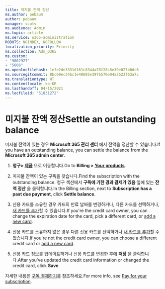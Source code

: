 ```yaml
---
title: 미지불 잔액 정산
ms.author: pebaum
author: pebaum
manager: scotv
ms.audience: Admin
ms.topic: article
ms.service: o365-administration
ROBOTS: NOINDEX, NOFOLLOW
localization_priority: Priority
ms.collection: Adm_O365
ms.custom:
- "9002927"
- "5606"
ms.openlocfilehash: 1efe2de3331d161c8344a78f28c6e39e027b8dc6
ms.sourcegitcommit: 8bc60ec34bc1e40685e3976576e04a2623f63a7c
ms.translationtype: HT
ms.contentlocale: ko-KR
ms.lasthandoff: 04/15/2021
ms.locfileid: "51831272"
---
```

# <a name="settle-an-outstanding-balance"></a><span data-ttu-id="2db85-102">미지불 잔액 정산</span><span class="sxs-lookup"><span data-stu-id="2db85-102">Settle an outstanding balance</span></span>

<span data-ttu-id="2db85-103">미지불 잔액이 있는 경우 **Microsoft 365 관리 센터** 에서 잔액을 정산할 수 있습니다.</span><span class="sxs-lookup"><span data-stu-id="2db85-103">If you have an outstanding balance, you can settle the balance from the **Microsoft 365 admin center**.</span></span>

1. <span data-ttu-id="2db85-104">**청구> [제품](https://go.microsoft.com/fwlink/p/?linkid=842054)** 으로 이동합니다.</span><span class="sxs-lookup"><span data-stu-id="2db85-104">Go to **Billing > [Your products](https://go.microsoft.com/fwlink/p/?linkid=842054)**.</span></span>

2. <span data-ttu-id="2db85-105">미지불 잔액이 있는 구독을 찾습니다.</span><span class="sxs-lookup"><span data-stu-id="2db85-105">Find the subscription with the outstanding balance.</span></span> <span data-ttu-id="2db85-106">청구 섹션에서 **구독에 기한 경과 결제가 있음** 옆에 있는 **잔액 정산** 을 클릭합니다.</span><span class="sxs-lookup"><span data-stu-id="2db85-106">In the Billing section, next to **Subscription has a past due payment**, click **Settle balance**.</span></span>

3. <span data-ttu-id="2db85-107">신용 카드를 소유한 경우 카드의 만료 날짜를 변경하거나, 다른 카드를 선택하거나, [새 카드를 추가](https://docs.microsoft.com/microsoft-365/commerce/billing-and-payments/manage-payment-methods?view=o365-worldwide)할 수 있습니다.</span><span class="sxs-lookup"><span data-stu-id="2db85-107">If you're the credit card owner, you can change the expiration date for the card, pick a different card, or [add a new card](https://docs.microsoft.com/microsoft-365/commerce/billing-and-payments/manage-payment-methods?view=o365-worldwide).</span></span>

4. <span data-ttu-id="2db85-108">신용 카드를 소유하지 않은 경우 다른 신용 카드를 선택하거나 [새 카드를 추가](https://docs.microsoft.com/microsoft-365/commerce/billing-and-payments/manage-payment-methods?view=o365-worldwide)할 수 있습니다.</span><span class="sxs-lookup"><span data-stu-id="2db85-108">If you're not the credit card owner, you can choose a different credit card or [add a new card](https://docs.microsoft.com/microsoft-365/commerce/billing-and-payments/manage-payment-methods?view=o365-worldwide).</span></span>

5. <span data-ttu-id="2db85-109">신용 카드 정보를 업데이트하거나 신용 카드를 변경한 후에 **저장** 을 클릭합니다.</span><span class="sxs-lookup"><span data-stu-id="2db85-109">After you've updated the credit card information or changed the credit card, click **Save**.</span></span>

<span data-ttu-id="2db85-110">자세한 내용은 [구독 결제하기](https://docs.microsoft.com/microsoft-365/commerce/billing-and-payments/pay-for-your-subscription?view=o365-worldwide)를 참조하세요.</span><span class="sxs-lookup"><span data-stu-id="2db85-110">For more info, see [Pay for your subscription](https://docs.microsoft.com/microsoft-365/commerce/billing-and-payments/pay-for-your-subscription?view=o365-worldwide).</span></span>
